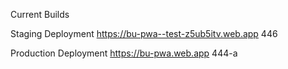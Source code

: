 Current Builds

Staging Deployment
https://bu-pwa--test-z5ub5itv.web.app 
446


Production Deployment
https://bu-pwa.web.app 
444-a
